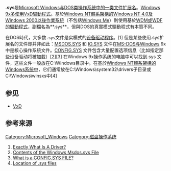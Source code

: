 **.sys**是[Microsoft
Windows与](https://zh.wikipedia.org/wiki/Microsoft_Windows "wikilink")[DOS类](../Page/DOS.md "wikilink")[操作系统中的一类文件扩展名](../Page/操作系统.md "wikilink")。[Windows
9x多使用](../Page/Windows_9x.md "wikilink")[VxD驅動程式](https://zh.wikipedia.org/wiki/VxD "wikilink")。基於[Windows
NT體系架構的](https://zh.wikipedia.org/wiki/Windows_NT體系架構 "wikilink")[Windows
NT 4.0及](../Page/Windows_NT_4.0.md "wikilink")[Windows
2000以後作業系統](../Page/Windows_2000.md "wikilink")（不包括[Windows
Me](../Page/Windows_Me.md "wikilink")）則使用基於[WDM或](../Page/Windows_Driver_Model.md "wikilink")[WDF的驅動程式](../Page/Windows_Driver_Frameworks.md "wikilink")，副檔名為**.sys**，但與DOS的真實模式驅動程式有本質不同。

在DOS時代，大多数`.sys`文件是实模式的[设备驱动程序](https://zh.wikipedia.org/wiki/设备驱动程序 "wikilink")。\[1\]
但是某些使用.sys扩展名的文件却并非如此：[MSDOS.SYS](https://zh.wikipedia.org/wiki/MSDOS.SYS "wikilink")
和 [IO.SYS](https://zh.wikipedia.org/wiki/IO.SYS "wikilink")
文件在[MS-DOS与Windows](../Page/MS-DOS.md "wikilink")
9x中是核心操作系统文件。[CONFIG.SYS](https://zh.wikipedia.org/wiki/CONFIG.SYS "wikilink")
文件包含大量配置选项信息（比如指定那些设备驱动将被加载）\[2\]\[3\] 在Windows 9x操作系统的电脑中可以找到.sys
文件，这些文件一般放在C:\\Windows目录中。在基於[Windows
NT體系架構的Windows系统中](https://zh.wikipedia.org/wiki/Windows_NT體系架構 "wikilink")，它们通常放在C:\\Windows\\system32\\drivers子目录或C:\\Windows\\winsxs中\[4\]

## 参见

  - [VxD](https://zh.wikipedia.org/wiki/VxD "wikilink")

## 参考来源

[Category:Microsoft_Windows](https://zh.wikipedia.org/wiki/Category:Microsoft_Windows "wikilink")
[Category:磁盘操作系统](https://zh.wikipedia.org/wiki/Category:磁盘操作系统 "wikilink")

1.  [Exactly What Is A
    Driver?](http://www.osronline.com/article.cfm?article=233)
2.  [Contents of the Windows Msdos.sys
    File](http://support.microsoft.com/kb/118579)
3.  [What is a CONFIG.SYS
    FILE?](http://www.dewassoc.com/support/msdos/config_sys.htm)
4.  [Location of .sys files](http://www.fileinfo.com/extension/sys)
